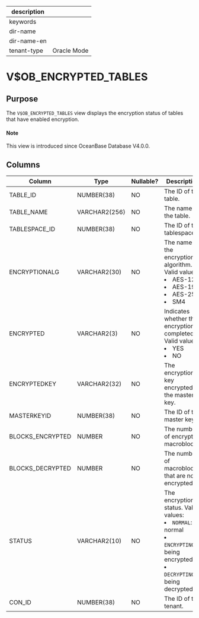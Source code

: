 |description||
|---|---|
|keywords||
|dir-name||
|dir-name-en||
|tenant-type|Oracle Mode|

# V$OB_ENCRYPTED_TABLES

## Purpose

The `V$OB_ENCRYPTED_TABLES` view displays the encryption status of tables that have enabled encryption.

<main id="notice" type='explain'>
  <h4>Note</h4>
  <p>This view is introduced since OceanBase Database V4.0.0. </p>
</main>

## Columns

| **Column** | **Type** | **Nullable?** | **Description** |
|------------------|---------------|------------|------------------------------------------------------------------------------------|
| TABLE_ID | NUMBER(38) | NO | The ID of the table. |
| TABLE_NAME | VARCHAR2(256) | NO | The name of the table. |
| TABLESPACE_ID | NUMBER(38) | NO | The ID of the tablespace. |
| ENCRYPTIONALG | VARCHAR2(30) | NO | The name of the encryption algorithm. Valid values: <li> AES-128   <li> AES-192   <li> AES-256   <li> SM4 |
| ENCRYPTED | VARCHAR2(3) | NO | Indicates whether the encryption is completed. Valid values: <li> YES   <li> NO |
| ENCRYPTEDKEY | VARCHAR2(32) | NO | The encryption key encrypted by the master key. |
| MASTERKEYID | NUMBER(38) | NO | The ID of the master key. |
| BLOCKS_ENCRYPTED | NUMBER | NO | The number of encrypted macroblocks. |
| BLOCKS_DECRYPTED | NUMBER | NO | The number of macroblocks that are not encrypted. |
| STATUS | VARCHAR2(10) | NO | The encryption status. Valid values: <li> `NORMAL`: normal   <li> `ENCRYPTING`: being encrypted   <li> `DECRYPTING`: being decrypted |
| CON_ID        | NUMBER(38)         | NO         | The ID of the tenant.                                      |
